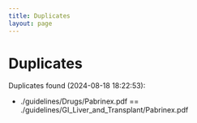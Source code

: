 ```yaml
---
title: Duplicates
layout: page
---
```


# Duplicates

Duplicates found (2024-08-18 18:22:53):

- ./guidelines/Drugs/Pabrinex.pdf == ./guidelines/GI_Liver_and_Transplant/Pabrinex.pdf